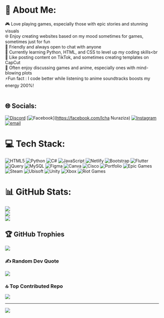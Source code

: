 # 💫 About Me:
🎮 Love playing games, especially those with epic stories and stunning visuals<br>🌐 Enjoy creating websites based on my mood sometimes for games, sometimes just for fun<br>🤝 Friendly and always open to chat with anyone<br>🐍 Currently learning Python, HTML, and CSS to level up my coding skills<br🎥 Like posting content on TikTok, and sometimes creating templates on CapCut<br>💬 Often enjoy discussing games and anime, especially ones with mind-blowing plots<br>⚡Fun fact : I code better while listening to anime soundtracks boosts my energy 200%!<br><br>


## 🌐 Socials:
[![Discord](https://img.shields.io/badge/Discord-%237289DA.svg?logo=discord&logoColor=white)](https://discord.gg/https://discord.gg/RdMt2BUwcR) [![Facebook](https://img.shields.io/badge/Facebook-%231877F2.svg?logo=Facebook&logoColor=white)](https://facebook.com/Icha Nuraziza) [![Instagram](https://img.shields.io/badge/Instagram-%23E4405F.svg?logo=Instagram&logoColor=white)](https://instagram.com/miichiko69) [![email](https://img.shields.io/badge/Email-D14836?logo=gmail&logoColor=white)](mailto:ichanuraziza17@gmail.com) 

# 💻 Tech Stack:
![HTML5](https://img.shields.io/badge/html5-%23E34F26.svg?style=for-the-badge&logo=html5&logoColor=white) ![Python](https://img.shields.io/badge/python-3670A0?style=for-the-badge&logo=python&logoColor=ffdd54) ![C#](https://img.shields.io/badge/c%23-%23239120.svg?style=for-the-badge&logo=csharp&logoColor=white) ![JavaScript](https://img.shields.io/badge/javascript-%23323330.svg?style=for-the-badge&logo=javascript&logoColor=%23F7DF1E) ![Netlify](https://img.shields.io/badge/netlify-%23000000.svg?style=for-the-badge&logo=netlify&logoColor=#00C7B7) ![Bootstrap](https://img.shields.io/badge/bootstrap-%238511FA.svg?style=for-the-badge&logo=bootstrap&logoColor=white) ![Flutter](https://img.shields.io/badge/Flutter-%2302569B.svg?style=for-the-badge&logo=Flutter&logoColor=white) ![jQuery](https://img.shields.io/badge/jquery-%230769AD.svg?style=for-the-badge&logo=jquery&logoColor=white) ![MySQL](https://img.shields.io/badge/mysql-4479A1.svg?style=for-the-badge&logo=mysql&logoColor=white) ![Figma](https://img.shields.io/badge/figma-%23F24E1E.svg?style=for-the-badge&logo=figma&logoColor=white) ![Canva](https://img.shields.io/badge/Canva-%2300C4CC.svg?style=for-the-badge&logo=Canva&logoColor=white) ![Cisco](https://img.shields.io/badge/cisco-%23049fd9.svg?style=for-the-badge&logo=cisco&logoColor=black) ![Portfolio](https://img.shields.io/badge/Portfolio-%23000000.svg?style=for-the-badge&logo=firefox&logoColor=#FF7139) ![Epic Games](https://img.shields.io/badge/epicgames-%23313131.svg?style=for-the-badge&logo=epicgames&logoColor=white) ![Steam](https://img.shields.io/badge/steam-%23000000.svg?style=for-the-badge&logo=steam&logoColor=white) ![Ubisoft](https://img.shields.io/badge/Ubisoft-%23F5F5F5.svg?style=for-the-badge&logo=Ubisoft&logoColor=black) ![Unity](https://img.shields.io/badge/unity-%23000000.svg?style=for-the-badge&logo=unity&logoColor=white) ![Xbox](https://img.shields.io/badge/xbox-%23107C10.svg?style=for-the-badge&logo=xbox&logoColor=white) ![Riot Games](https://img.shields.io/badge/riotgames-D32936.svg?style=for-the-badge&logo=riotgames&logoColor=white)
# 📊 GitHub Stats:
![](https://github-readme-stats.vercel.app/api?username=mlyhia&theme=radical&hide_border=true&include_all_commits=true&count_private=false)<br/>
![](https://nirzak-streak-stats.vercel.app/?user=mlyhia&theme=radical&hide_border=true)<br/>
![](https://github-readme-stats.vercel.app/api/top-langs/?username=mlyhia&theme=radical&hide_border=true&include_all_commits=true&count_private=false&layout=compact)

## 🏆 GitHub Trophies
![](https://github-profile-trophy.vercel.app/?username=mlyhia&theme=radical&no-frame=true&no-bg=false&margin-w=4)

### ✍️ Random Dev Quote
![](https://quotes-github-readme.vercel.app/api?type=horizontal&theme=radical)

### 🔝 Top Contributed Repo
![](https://github-contributor-stats.vercel.app/api?username=mlyhia&limit=5&theme=radical&combine_all_yearly_contributions=true)

---
[![](https://visitcount.itsvg.in/api?id=mlyhia&icon=7&color=0)](https://visitcount.itsvg.in)

<!-- Proudly created with GPRM ( https://gprm.itsvg.in ) -->
